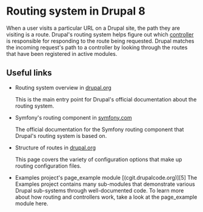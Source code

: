 # Routing system in Drupal 8

When a user visits a particular URL on a Drupal site, the path they are visiting is a route. 
Drupal's routing system helps figure out which [controller][1] is responsible for responding to the route being requested. 
Drupal matches the incoming request's path to a controller by looking through the routes that have been registered in active modules.


## Useful links

- Routing system overview in [drupal.org][2]

    This is the main entry point for Drupal's official documentation about the routing system.
- Symfony's routing component in [symfony.com][3]

    The official documentation for the Symfony routing component that Drupal's routing system is based on.
- Structure of routes in [drupal.org][4]

    This page covers the variety of configuration options that make up routing configuration files.
- Examples project's page_example module [(cgit.drupalcode.org)][5]
The Examples project contains many sub-modules that demonstrate various Drupal sub-systems through well-documented code. 
To learn more about how routing and controllers work, take a look at the page_example module here.


[1]: https://symfony.com/doc/current/controller.html
[2]: https://www.drupal.org/docs/8/api/routing-system/routing-system-overview
[3]: http://symfony.com/doc/current/routing.html
[4]: https://www.drupal.org/docs/8/api/routing-system/structure-of-routes
